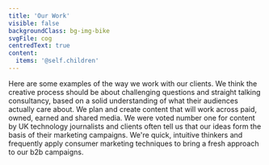 ```yaml
---
title: 'Our Work'
visible: false
backgroundClass: bg-img-bike
svgFile: cog
centredText: true
content:
  items: '@self.children'
---
```


Here are some examples of the way we work with our clients. We think the creative process should be about challenging questions and straight talking consultancy, based on a solid understanding of what their audiences actually care about. We plan and create content that will work across paid, owned, earned and shared media. We were voted number one for content by UK technology journalists and clients often tell us that our ideas form the basis of their marketing campaigns. We're quick, intuitive thinkers and frequently apply consumer marketing techniques to bring a fresh approach to our b2b campaigns.
